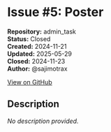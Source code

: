 # Issue #5: Poster

**Repository:** admin_task  
**Status:** Closed  
**Created:** 2024-11-21  
**Updated:** 2025-05-29  
**Closed:** 2024-11-23  
**Author:** @sajimotrax  

[View on GitHub](https://github.com/Simtestlab/admin_task/issues/5)

## Description

*No description provided.*